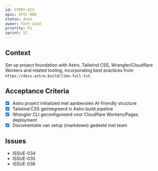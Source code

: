 ```yaml
---
id: STORY-022
epic: EPIC-008
status: done
owner: Tech Lead
priority: P1
sprint: S1
---
```


## Context
Set up project foundation with Astro, Tailwind CSS, Wrangler/Cloudflare Workers and related tooling, incorporating best practices from `https://docs.astro.build/llms-full.txt`.

## Acceptance Criteria
- [x] Astro project initialized met aanbevolen AI-friendly structure
- [x] Tailwind CSS geïntegreerd in Astro build pipeline
- [x] Wrangler CLI geconfigureerd voor Cloudflare Workers/Pages deployment
- [x] Documentatie van setup (markdown) gedeeld met team

## Issues
- ISSUE-034
- ISSUE-035
- ISSUE-036
